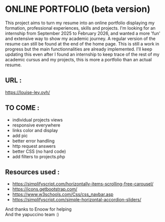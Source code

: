# ONLINE PORTFOLIO (beta version)
This project aims to turn my resume into an online portfolio displaying my formation, professional experiences, skills and projects. I'm looking for an internship from September 2025 to February 2026, and wanted a more 'fun' and extensive way to show my academic journey. A regular version of the resume can still be found at the end of the home page. 
This is still a work in progress but the main functionnalities are already implemented.
I'll keep updating this even after I found an internship to keep trace of the rest of my academic cursus and my projects, this is more a portfolio than an actual resume. 

## URL :
https://louise-ley.ovh/

## TO COME :
- individual projects views
- responsive everywhere
- links color and display
- add pic
- better error handling
- http request answers
- better CSS (no hard code)
- add filters to projects.php


## Resources used : 
- https://simplifyscript.com/horizontally-items-scrolling-free-carousel/
- https://icons.getbootstrap.com/
- https://www.w3schools.com/Css/css_navbar.asp
- https://simplifyscript.com/simple-horizontal-accordion-sliders/

And thanks to Enoow for helping  
And the yapuccino team :)

